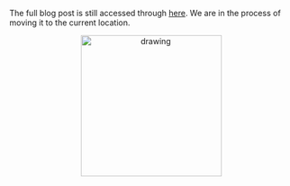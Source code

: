 The full blog post is still accessed through [here](https://www.1onepsilon.com/single-post/2017/06/30/Is-Love-Squared-More-Love). We are in the process of moving it to the current location.

<center>
 <img class = "blog-inline-image" src="https://es-app.com/assets/QQQQ.jpg" alt="drawing" width="250px"/>
</center> 